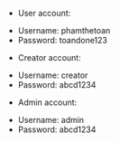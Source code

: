 - User account:
+ Username: phamthetoan
+ Password: toandone123

- Creator account:
+ Username: creator
+ Password: abcd1234

- Admin account:
+ Username: admin
+ Password: abcd1234